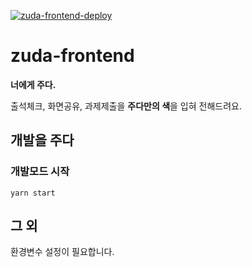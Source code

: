 [![zuda-frontend-deploy](https://github.com/zzuda/zuda-frontend/actions/workflows/deploy.yml/badge.svg)](https://github.com/zzuda/zuda-frontend/actions/workflows/deploy.yml)

# zuda-frontend
**너에게 주다.**

출석체크, 화면공유, 과제제출을 **주다만의 색**을 입혀 전해드려요.

## 개발을 주다
### 개발모드 시작
```
yarn start
```

## 그 외
환경변수 설정이 필요합니다.

